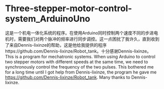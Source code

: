 # Three-stepper-motor-control-system_ArduinoUno
这是一个机电一体化系统的程序。在使用Arduino同时控制两个速度不同的步进电机时，需要我们对两个脉冲的频率进行同步调控。这一点困扰了我许久，直到收到了来自Dennis-lixinze的帮助，这是他给我提供的程序https://github.com/Dennis-lixinze/Robot_tank。十分感谢Dennis-lixinze。This is a program for mechatronic systems. When using Arduino to control two stepper motors with different speeds at the same time, we need to synchronously control the frequency of the two pulses. This bothered me for a long time until I got help from Dennis-lixinze, the program he gave me https://github.com/Dennis-lixinze/Robot_tank. Many thanks to Dennis-lixinze.

